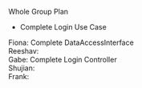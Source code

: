 Whole Group Plan
- Complete Login Use Case


Fiona: Complete DataAccessInterface <br>
Reeshav: <br>
Gabe: Complete Login Controller <br>
Shujian: <br>
Frank: <br>
